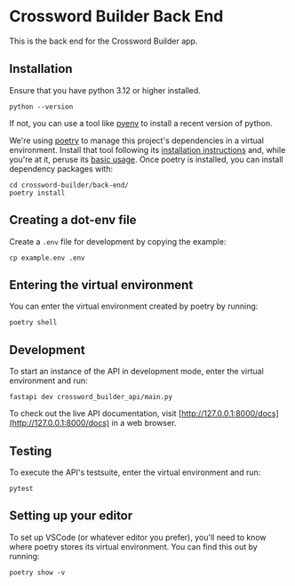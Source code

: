 # Crossword Builder Back End #

This is the back end for the Crossword Builder app.


## Installation

Ensure that you have python 3.12 or higher installed.
```
python --version
```

If not, you can use a tool like [pyenv](https://github.com/pyenv/pyenv) to install a recent
version of python.

We're using [poetry](https://python-poetry.org/) to manage this project's dependencies in a
virtual environment. Install that tool following its 
[installation instructions](https://python-poetry.org/docs/#installation) and, while you're at it,
peruse its [basic usage](https://python-poetry.org/docs/basic-usage/). Once poetry is installed,
you can install dependency packages with:
```
cd crossword-builder/back-end/
poetry install
```


## Creating a dot-env file

Create a `.env` file for development by copying the example:
```
cp example.env .env
```


## Entering the virtual environment

You can enter the virtual environment created by poetry by running:
```
poetry shell
```


## Development ##

To start an instance of the API in development mode, enter the virtual environment and run:
```
fastapi dev crossword_builder_api/main.py
```

To check out the live API documentation, visit [http://127.0.0.1:8000/docs](http://127.0.0.1:8000/docs)
in a web browser.


## Testing ##

To execute the API's testsuite, enter the virtual environment and run:
```
pytest
```


## Setting up your editor

To set up VSCode (or whatever editor you prefer), you'll need to know where poetry stores its 
virtual environment. You can find this out by running:
```
poetry show -v
```
